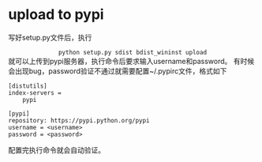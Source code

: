 # upload to pypi
写好setup.py文件后，执行<center>`python setup.py sdist bdist_wininst upload`</center >
就可以上传到pypi服务器，执行命令后要求输入username和password。
有时候会出现bug，password验证不通过就需要配置~/.pypirc文件，格式如下  
```
[distutils]
index-servers =
    pypi
	
[pypi]
repository: https://pypi.python.org/pypi
username = <username>
password = <password>
```
配置完执行命令就会自动验证。